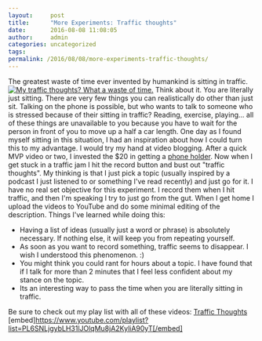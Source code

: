 ```yaml
---
layout:     post
title:      "More Experiments: Traffic thoughts"
date:       2016-08-08 11:08:05
author:     admin
categories: uncategorized
tags:  
permalink: /2016/08/08/more-experiments-traffic-thoughts/
---
```

The greatest waste of time ever invented by humankind is sitting in traffic. [![My traffic thoughts? What a waste of time.](https://ironboundsoftware.com/blog-imgs/uploads/2016/07/photo_47510_20151009-744x558.jpg)](https://ironboundsoftware.com/blog-imgs/uploads/2016/07/photo_47510_20151009.jpg) Think about it. You are literally just sitting. There are very few things you can realistically do other than just sit. Talking on the phone is possible, but who wants to talk to someone who is stressed because of their sitting in traffic? Reading, exercise, playing... all of these things are unavailable to you because you have to wait for the person in front of you to move up a half a car length. One day as I found myself sitting in this situation, I had an inspiration about how I could turn this to my advantage. I would try my hand at video blogging. After a quick MVP video or two, I invested the $20 in getting a [phone holder](http://amzn.to/29TmZuj). Now when I get stuck in a traffic jam I hit the record button and bust out "traffic thoughts". My thinking is that I just pick a topic (usually inspired by a podcast I just listened to or something I've read recently) and just go for it. I have no real set objective for this experiment. I record them when I hit traffic, and then I'm speaking I try to just go from the gut. When I get home I upload the videos to YouTube and do some minimal editing of the description. Things I've learned while doing this: 

  * Having a list of ideas (usually just a word or phrase) is absolutely necessary. If nothing else, it will keep you from repeating yourself.
  * As soon as you want to record something, traffic seems to disappear. I wish I understood this phenomenon. :)
  * You might think you could rant for hours about a topic. I have found that if I talk for more than 2 minutes that I feel less confident about my stance on the topic.
  * Its an interesting way to pass the time when you are literally sitting in traffic.

Be sure to check out my play list with all of these videos: [Traffic Thoughts](https://www.youtube.com/playlist?list=PL6SNLjgybLH31lJOlqMu8jA2KyliA90yT) [embed]https://www.youtube.com/playlist?list=PL6SNLjgybLH31lJOlqMu8jA2KyliA90yT[/embed]  
